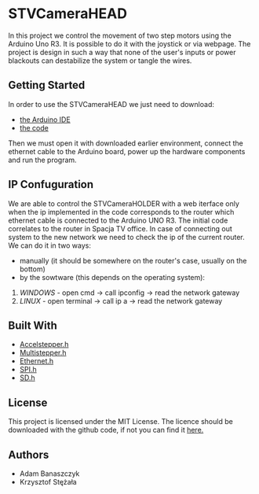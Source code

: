 # STVCameraHEAD
In this project we control the movement of two step motors using the Arduino Uno R3. It is possible 
to do it with the joystick or via webpage. The project is design in such a way that none of the user's 
inputs or power blackouts can destabilize the system or tangle the wires.

## Getting Started
In order to use the STVCameraHEAD we just need to download:
- [the Arduino IDE](https://www.arduino.cc/en/Main/Software)
- [the code](https://github.com/hobitolog/STVCameraHEAD)

Then we must open it with downloaded earlier environment, connect the ethernet cable to the Arduino board, power up the hardware components and run the program.

## IP Confuguration
We are able to control the STVCameraHOLDER with a web iterface only when the ip implemented in the code corresponds 
to the router which ethernet cable is connected to the Arduino UNO R3. The initial code correlates to the router in Spacja TV office.
In case of connecting out system to the new network we need to check the ip of the current router. We can do it in two ways:
- manually (it should be somewhere on the router's case, usually on the bottom)
- by the sowtware (this depends on the operating system):
1. *WINDOWS* - open cmd -> call ipconfig -> read the network gateway
2. *LINUX* - open terminal -> call ip a -> read the network gateway

## Built With
- [Accelstepper.h](https://www.arduinolibraries.info/libraries/accel-stepper)
- [Multistepper.h](http://www.airspayce.com/mikem/arduino/AccelStepper/classMultiStepper.html)
- [Ethernet.h](https://www.arduinolibraries.info/libraries/ethernet)
- [SPI.h](https://www.arduino.cc/en/Reference/SPI)
- [SD.h](https://www.arduino.cc/en/Reference/SD)

## License
This project is licensed under the MIT License. The licence should be downloaded with the github code, if not you can find it [here.](https://github.com/hobitolog/STVCameraHEAD/blob/master/LICENSE)

## Authors
- Adam Banaszczyk
- Krzysztof Stężała
